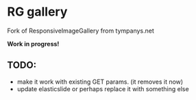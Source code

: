 RG gallery
=============

Fork of ResponsiveImageGallery from tympanys.net

**Work in progress!**

TODO:
------
- make it work with existing GET params. (it removes it now)
- update elasticslide or perhaps replace it with something else